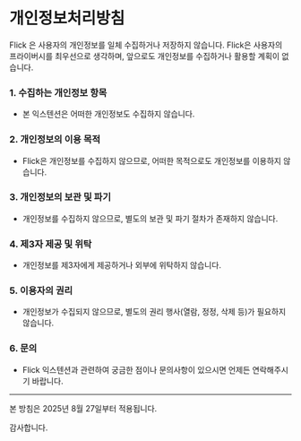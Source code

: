 # 개인정보처리방침

Flick 은 사용자의 개인정보를 일체 수집하거나 저장하지 않습니다. Flick은 사용자의 프라이버시를 최우선으로 생각하며, 앞으로도 개인정보를 수집하거나 활용할 계획이 없습니다.

### 1. 수집하는 개인정보 항목

- 본 익스텐션은 어떠한 개인정보도 수집하지 않습니다.

### 2. 개인정보의 이용 목적

- Flick은 개인정보를 수집하지 않으므로, 어떠한 목적으로도 개인정보를 이용하지 않습니다.

### 3. 개인정보의 보관 및 파기

- 개인정보를 수집하지 않으므로, 별도의 보관 및 파기 절차가 존재하지 않습니다.

### 4. 제3자 제공 및 위탁

- 개인정보를 제3자에게 제공하거나 외부에 위탁하지 않습니다.

### 5. 이용자의 권리

- 개인정보가 수집되지 않으므로, 별도의 권리 행사(열람, 정정, 삭제 등)가 필요하지 않습니다.

### 6. 문의

- Flick 익스텐션과 관련하여 궁금한 점이나 문의사항이 있으시면 언제든 연락해주시기 바랍니다.

---

본 방침은 2025년 8월 27일부터 적용됩니다.

감사합니다.
